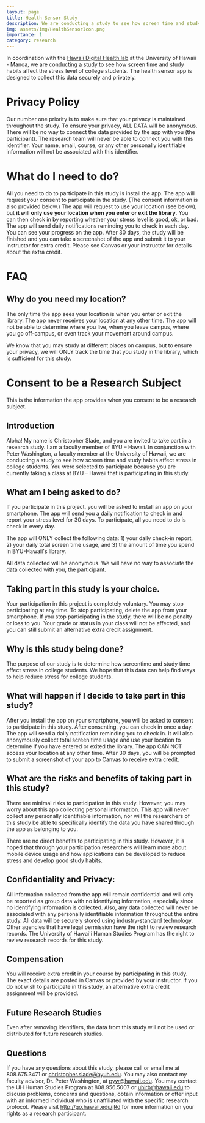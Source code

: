 ```yaml
---
layout: page
title: Health Sensor Study
description: We are conducting a study to see how screen time and study habits affect the mental health of college students. 
img: assets/img/HealthSensorIcon.png
importance: 1
category: research
---
```


In coordination with the [Hawaii Digital Health lab](https://peterwashington.github.io) at the University of Hawaii - Manoa, we are conducting a study to see how screen time and study habits affect the stress level of college students. The health sensor app is designed to collect this data securely and privately.

# Privacy Policy 

Our number one priority is to make sure that your privacy is maintained throughout the study. To ensure your privacy, ALL DATA will be anonymous. There will be no way to connect the data provided by the app with you (the participant). The research team will never be able to connect you with this identifier. Your name, email, course, or any other personally identifiable information will not be associated with this identifier.

# What do I need to do?

All you need to do to participate in this study is install the app. The app will request your consent to participate in the study. (The consent information is also provided below.) The app will request to use your location (see below), but **it will only use your location when you enter or exit the library**. You can then check in by reporting whether your stress level is good, ok, or bad. The app will send daily notifications reminding you to check in each day. You can see your progress on the app. After 30 days, the study will be finished and you can take a screenshot of the app and submit it to your instructor for extra credit. Please see Canvas or your instructor for details about the extra credit.

# FAQ 

## Why do you need my location?

The only time the app sees your location is when you enter or exit the library. The app never receives your location at any other time. The app will not be able to determine where you live, when you leave campus, where you go off-campus, or even track your movement around campus.

We know that you may study at different places on campus, but to ensure your privacy, we will ONLY track the time that you study in the library, which is sufficient for this study.

# Consent to be a Research Subject

This is the information the app provides when you consent to be a research subject.

## Introduction

Aloha! My name is Christopher Slade, and you are invited to take part in a research study. I am a faculty member of BYU – Hawaii. In conjunction with Peter Washington, a faculty member at the University of Hawaii, we are conducting a study to see how screen time and study habits affect stress in college students. You were selected to participate because you are currently taking a class at BYU – Hawaii that is participating in this study.

## What am I being asked to do? 

If you participate in this project, you will be asked to install an app on your smartphone. The app will send you a daily notification to check in and report your stress level for 30 days. To participate, all you need to do is check in every day.

The app will ONLY collect the following data: 1) your daily check-in report, 2) your daily total screen time usage, and 3) the amount of time you spend in BYU-Hawaii's library.

All data collected will be anonymous. We will have no way to associate the data collected with you, the participant.


## Taking part in this study is your choice. 

Your participation in this project is completely voluntary. You may stop participating at any time. To stop participating, delete the app from your smartphone. If you stop participating in the study, there will be no penalty or loss to you. Your grade or status in your class will not be affected, and you can still submit an alternative extra credit assignment.

## Why is this study being done?
The purpose of our study is to determine how screentime and study time affect stress in college students. We hope that this data can help find ways to help reduce stress for college students.

## What will happen if I decide to take part in this study?

After you install the app on your smartphone, you will be asked to consent to participate in this study. After consenting, you can check in once a day. The app will send a daily notification reminding you to check in.  It will also anonymously collect total screen time usage and use your location to determine if you have entered or exited the library. The app CAN NOT access your location at any other time. After 30 days, you will be prompted to submit a screenshot of your app to Canvas to receive extra credit.

## What are the risks and benefits of taking part in this study?

There are minimal risks to participation in this study. However, you may worry about this app collecting personal information. This app will never collect any personally identifiable information, nor will the researchers of this study be able to specifically identify the data you have shared through the app as belonging to you.

There are no direct benefits to participating in this study. However, it is hoped that through your participation researchers will learn more about mobile device usage and how applications can be developed to reduce stress and develop good study habits.


## Confidentiality and Privacy: 

All information collected from the app will remain confidential and will only be reported as group data with no identifying information, especially since no identifying information is collected. Also, any data collected will never be associated with any personally identifiable information throughout the entire study. All data will be securely stored using industry-standard technology. Other agencies that have legal permission have the right to review research records. The University of Hawai'i Human Studies Program has the right to review research records for this study.

## Compensation

You will receive extra credit in your course by participating in this study. The exact details are posted in Canvas or provided by your instructor. If you do not wish to participate in this study, an alternative extra credit assignment will be provided.

## Future Research Studies

Even after removing identifiers, the data from this study will not be used or distributed for future research studies.  

## Questions

If you have any questions about this study, please call or email me at 808.675.3471 or christopher.slade@byuh.edu. You may also contact my faculty advisor, Dr. Peter Washington, at pyw@hawaii.edu. You may contact the UH Human Studies Program at 808.956.5007 or uhirb@hawaii.edu to discuss problems, concerns and questions, obtain information or offer input with an informed individual who is unaffiliated with the specific research protocol. Please visit http://go.hawaii.edu/jRd for more information on your rights as a research participant.
